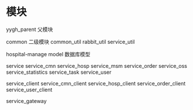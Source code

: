 
# 模块

yygh_parent 父模块

common 二级模块
  common_util
  rabbit_util
  service_util

hospital-manage
model 数据库模型

service
  service_cmn
  service_hosp
  service_msm
  service_order
  service_oss
  service_statistics
  service_task
  service_user

service_client
  service_cmn_client
  service_hosp_client
  service_order_client
  service_user_client

service_gateway
